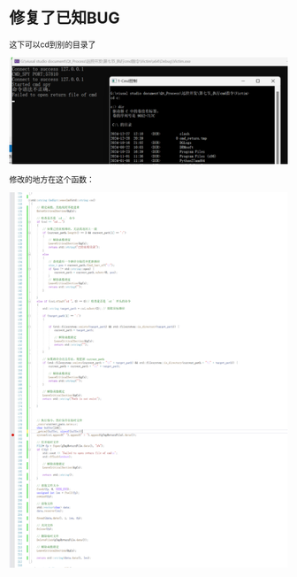 # 修复了已知BUG

这下可以cd到别的目录了

![1735389640802](README/1735389640802.png)







修改的地方在这个函数：

![1735389737075](README/1735389737075.png)